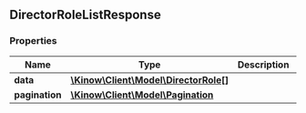 ## DirectorRoleListResponse

### Properties
Name | Type | Description | Notes
------------ | ------------- | ------------- | -------------
**data** | [**\Kinow\Client\Model\DirectorRole[]**](#DirectorRole) |  | [optional] 
**pagination** | [**\Kinow\Client\Model\Pagination**](#Pagination) |  | [optional] 


